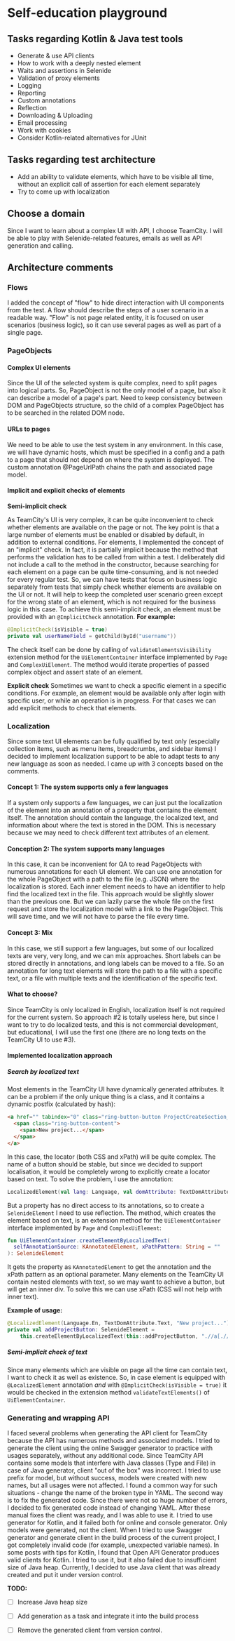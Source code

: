# Self-education playground
## Tasks regarding Kotlin & Java test tools
* Generate & use API clients
* How to work with a deeply nested element
* Waits and assertions in Selenide
* Validation of proxy elements
* Logging
* Reporting
* Custom annotations
* Reflection
* Downloading & Uploading
* Email processing
* Work with cookies
* Consider Kotlin-related alternatives for JUnit

## Tasks regarding test architecture
* Add an ability to validate elements, which have to be visible all time, without an explicit call
  of assertion for each element separately
* Try to come up with localization

## Choose a domain
Since I want to learn about a complex UI with API, I choose TeamCity.
I will be able to play with Selenide-related features, emails as well as API generation and calling.

## Architecture comments
### Flows
I added the concept of "flow" to hide direct interaction with UI components from the test.
A flow should describe the steps of a user scenario in a readable way.
"Flow" is not page related entity, it is focused on user scenarios (business logic), so it can use several pages 
as well as part of a single page.

### PageObjects
#### Complex UI elements
Since the UI of the selected system is quite complex, need to split pages into logical parts.
So, PageObject is not the only model of a page, but also it can describe a model of a page's part.
Need to keep consistency between DOM and PageObjects structure, so the child of a complex
PageObject has to be searched in the related DOM node.

#### URLs to pages
We need to be able to use the test system in any environment.
In this case, we will have dynamic hosts, which must be specified in a config and a path to a page that should not 
depend on where the system is deployed. The custom annotation @PageUrlPath chains the path and associated page model.

#### Implicit and explicit checks of elements
**Semi-implicit check**

As TeamCity's UI is very complex, it can be quite inconvenient to check whether elements are available on the page or 
not. The key point is that a large number of elements must be enabled or disabled by default, in addition to external 
conditions. For elements, I implemented the concept of an "implicit" check. In fact, it is partially implicit because 
the method that performs the validation has to be called from within a test. I deliberately did not include a call to 
the method in the constructor, because searching for each element on a page can be quite time-consuming, and is not 
needed for every regular test. So, we can have tests that focus on business logic separately from tests that simply 
check whether elements are available on the UI or not. It will help to keep the completed user scenario green except 
for the wrong state of an element, which is not required for the business logic in this case.
To achieve this semi-implicit check, an element must be provided with an `@ImplicitCheck` annotation.
**For example:**
```Kotlin
@ImplicitCheck(isVisible = true)
private val userNameField = getChild(byId("username"))
```
The check itself can be done by calling of `validateElementsVisibility` extension method for the `UiElementContainer` 
interface implemented by `Page` and `ComplexUiElement`.
The method would iterate properties of passed complex object and assert state of an element.

**Explicit check**
Sometimes we want to check a specific element in a specific conditions. For example, an element would be available only
after login with specific user, or while an operation is in progress.
For that cases we can add explicit methods to check that elements.

### Localization
Since some text UI elements can be fully qualified by text only (especially collection items, such as menu items, 
breadcrumbs, and sidebar items) I decided to implement localization support to be able to adapt tests to any 
new language as soon as needed. I came up with 3 concepts based on the comments.

#### Concept 1: The system supports only a few languages
If a system only supports a few languages, we can just put the localization of the element into an annotation of a 
property that contains the element itself. The annotation should contain the language, the localized text, and 
information about where the text is stored in the DOM. This is necessary because we may need to check different text 
attributes of an element.

#### Conception 2: The system supports many languages
In this case, it can be inconvenient for QA to read PageObjects with numerous annotations for each UI element.
We can use one annotation for the whole PageObject with a path to the file (e.g. JSON) where the localization is stored.
Each inner element needs to have an identifier to help find the localized text in the file.
This approach would be slightly slower than the previous one.
But we can lazily parse the whole file on the first request and store the localization model with a link to the 
PageObject. This will save time, and we will not have to parse the file every time.

#### Concept 3: Mix
In this case, we still support a few languages, but some of our localized texts are very, very long, and we can mix 
approaches. Short labels can be stored directly in annotations, and long labels can be moved to a file.
So an annotation for long text elements will store the path to a file with a specific text, or a file with multiple texts
and the identification of the specific text.

#### What to choose?
Since TeamCity is only localized in English, localization itself is not required for the current system.
So approach #2 is totally useless here, but since I want to try to do localized tests, and this is not commercial 
development, but educational, I will use the first one (there are no long texts on the TeamCity UI to use #3).

#### Implemented localization approach
##### Search by localized text
Most elements in the TeamCity UI have dynamically generated attributes. It can be a problem if the only unique thing 
is a class, and it contains a dynamic postfix (calculated by hash):

``` HTML
<a href="" tabindex="0" class="ring-button-button ProjectCreateSection__button--VX">
  <span class="ring-button-content">
    <span>New project...</span>
  </span>
</a>
```
In this case, the locator (both CSS and xPath) will be quite complex. The name of a button should be stable, but since 
we decided to support localisation, it would be completely wrong to explicitly create a locator based on text. To solve 
the problem, I use the annotation:
```Kotlin 
LocalizedElement(val lang: Language, val domAttribute: TextDomAttribute, val text: String)
```
But a property has no direct access to its annotations, so to create a `SelenideElement` I need to use reflection. The
method, which creates the element based on text, is an extension method for the `UiElementContainer` interface 
implemented by `Page` and `ComplexUiElement`:
```Kotlin
fun UiElementContainer.createElementByLocalizedText(
  selfAnnotationSource: KAnnotatedElement, xPathPattern: String = ""
): SelenideElement
```
It gets the property as `KAnnotatedElement` to get the annotation and the xPath pattern as an optional parameter. Many 
elements on the TeamCity UI contain nested elements with text, so we may want to achieve a button, but will get an 
inner div. To solve this we can use xPath (CSS will not help with inner text).

**Example of usage:**
```Kotlin
@LocalizedElement(Language.En, TextDomAttribute.Text, "New project...")
private val addProjectButton: SelenideElement =
    this.createElementByLocalizedText(this::addProjectButton, ".//a[.//*[text()='%s']]")
```

##### Semi-implicit check of text
Since many elements which are visible on page all the time can contain text, I want to check it as well as existence. 
So, in case element is equipped with `@LocalizedElement` annotation *and* with `@ImplicitCheck(isVisible = true)` it
would be checked in the extension method `validateTextElements()` of `UiElementContainer`.

### Generating and wrapping API
I faced several problems when generating the API client for TeamCity because the API has numerous methods and 
associated models. I tried to generate the client using the online Swagger generator to practice with usages separately,
without any additional code. Since TeamCity API contains some models that interfere with Java classes (Type and File) 
in case of Java generator, client "out of the box" was incorrect. I tried to use prefix for model, but without success, 
models were created with new names, but all usages were not affected. I found a common way for such situations - change 
the name of the broken type in YAML. The second way is to fix the generated code. Since there were not so huge number of 
errors, I decided to fix generated code instead of changing YAML. After these manual fixes the client was ready, 
and I was able to use it. I tried to use generator for Kotlin, and it failed both for online and console generator.
Only models were generated, not the client. When I tried to use Swagger generator and generate client in the build 
process of the current project, I got completely invalid code (for example, unexpected variable names). In some posts 
with tips for Kotlin, I found that Open API Generator produces valid clients for Kotlin. I tried to use it, but it also 
failed due to insufficient size of Java heap. Currently, I decided to use Java client that was already created and put 
it under version control.

**TODO:**
- [ ] Increase Java heap size
- [ ] Add generation as a task and integrate it into the build process
- [ ] Remove the generated client from version control.

